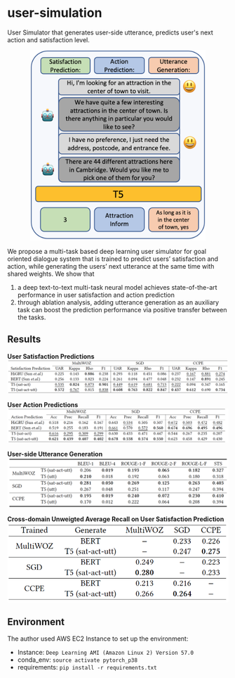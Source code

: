 # user-simulation
User Simulator that generates user-side utterance, predicts user's next action and satisfaction level.

<p align="center">
  <img src="imgs/t5-mtl-diagram.png" width="400">
</p>

We propose a multi-task based deep learning user simulator for goal oriented dialogue system that is trained to predict users’ satisfaction and action, while generating the users’ next utterance at the same time with shared weights. 
We show that 
1) a deep text-to-text multi-task neural model achieves state-of-the-art performance in user satisfaction and action prediction
2) through ablation analysis, adding utterance generation as an auxiliary task can boost the prediction performance via positive transfer between the tasks. 

## Results
**User Satisfaction Predictions**  
![satisfaction](imgs/satisfaction-table.png)  

**User Action Predictions**  
![action](imgs/action-table.png)  

**User-side Utterance Generation**  
![ug](imgs/ug-score-table.png)  

**Cross-domain Unweigted Average Recall on User Satisfaction Prediction**  
![satisfaction](imgs/cross-domain.png)  



## Environment
The author used AWS EC2 Instance to set up the environment:  

- Instance: `Deep Learning AMI (Amazon Linux 2) Version 57.0`  
- conda_env: `source activate pytorch_p38`
- requirements: `pip install -r requirements.txt`

